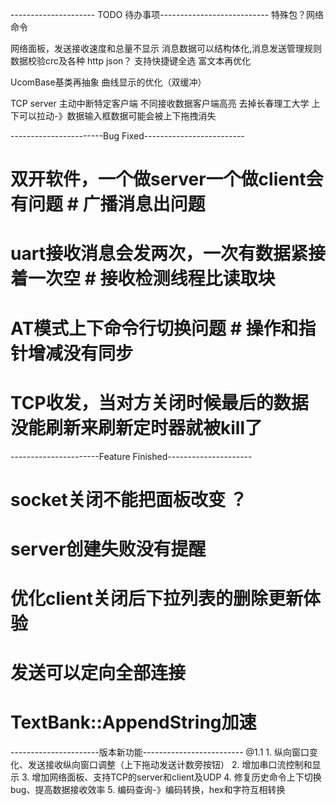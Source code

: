 ﻿--------------------- TODO 待办事项---------------------------
特殊包？网络命令

网络面板，发送接收速度和总量不显示
消息数据可以结构体化,消息发送管理规则
数据校验crc及各种
http json？
支持快捷键全选
富文本再优化

UcomBase基类再抽象
曲线显示的优化（双缓冲）

TCP server 主动中断特定客户端
不同接收数据客户端高亮
去掉长春理工大学
上下可以拉动-》数据输入框数据可能会被上下拖拽消失


-----------------------Bug Fixed-------------------------
# 双开软件，一个做server一个做client会有问题 # 广播消息出问题
# uart接收消息会发两次，一次有数据紧接着一次空 # 接收检测线程比读取块
# AT模式上下命令行切换问题 # 操作和指针增减没有同步
# TCP收发，当对方关闭时候最后的数据没能刷新来刷新定时器就被kill了


----------------------Feature Finished---------------------
# socket关闭不能把面板改变 ？
# server创建失败没有提醒
# 优化client关闭后下拉列表的删除更新体验
# 发送可以定向全部连接
# TextBank::AppendString加速


----------------------版本新功能-------------------------
@1.1
	1. 纵向窗口变化、发送接收纵向窗口调整（上下拖动发送计数旁按钮）
	2. 增加串口流控制和显示
	3. 增加网络面板、支持TCP的server和client及UDP
	4. 修复历史命令上下切换bug、提高数据接收效率
	5. 编码查询-》编码转换，hex和字符互相转换